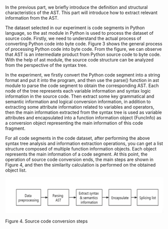 In the previous part, we briefly introduce the definition and structural characteristics of the AST. This part will introduce how to extract relevant information from the AST.

The dataset selected in our experiment is code segments in Python language, so the ast module in Python is used to process the dataset of source code. Firstly, we need to understand the actual process of converting Python code into byte code. Figure 3 shows the general process of processing Python code into byte code. From the figure, we can observe that AST is an intermediate product from Python source code to byte code. With the help of ast module, the source code structure can be analyzed from the perspective of the syntax tree.

In the experiment, we firstly convert the Python code segment into a string format and put it into the program, and then use the parse() function in ast module to parse the code segment to obtain the corresponding AST. Each node of the tree represents each variable information and syntax logic information in the source code. Then extract some key grammatical and semantic information and logical conversion information, in addition to extracting some attribute information related to variables and operators, then the main information extracted from the syntax tree is used as variable attributes and encapsulated into a function information object (FuncInfo) as a conversion object representing the main information of this code fragment.

For all code segments in the code dataset, after performing the above syntax tree analysis and information extraction operations, you can get a list structure composed of multiple function information objects. Each object represents the main information of a code segment. At this point, the operation of source code conversion ends, the main steps are shown in Figure 4, and then the similarity calculation is performed on the obtained object list.

![plot](./code_conversion_process.png)

Figure 4.
Source code conversion steps